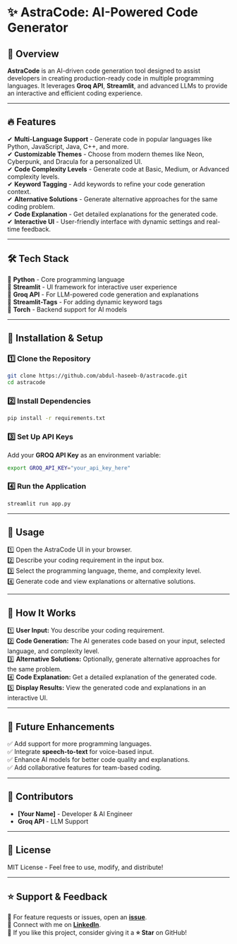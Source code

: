 # ✨ AstraCode: AI-Powered Code Generator

## 🚀 Overview
**AstraCode** is an AI-driven code generation tool designed to assist developers in creating production-ready code in multiple programming languages. It leverages **Groq API**, **Streamlit**, and advanced LLMs to provide an interactive and efficient coding experience.

---

## 🔥 Features
✔ **Multi-Language Support** - Generate code in popular languages like Python, JavaScript, Java, C++, and more.  
✔ **Customizable Themes** - Choose from modern themes like Neon, Cyberpunk, and Dracula for a personalized UI.  
✔ **Code Complexity Levels** - Generate code at Basic, Medium, or Advanced complexity levels.  
✔ **Keyword Tagging** - Add keywords to refine your code generation context.  
✔ **Alternative Solutions** - Generate alternative approaches for the same coding problem.  
✔ **Code Explanation** - Get detailed explanations for the generated code.  
✔ **Interactive UI** - User-friendly interface with dynamic settings and real-time feedback.  

---

## 🛠️ Tech Stack
🔹 **Python** - Core programming language  
🔹 **Streamlit** - UI framework for interactive user experience  
🔹 **Groq API** - For LLM-powered code generation and explanations  
🔹 **Streamlit-Tags** - For adding dynamic keyword tags  
🔹 **Torch** - Backend support for AI models  

---

## 🚀 Installation & Setup
### 1️⃣ Clone the Repository
```bash
git clone https://github.com/abdul-haseeb-0/astracode.git
cd astracode
```

### 2️⃣ Install Dependencies
```bash
pip install -r requirements.txt
```

### 3️⃣ Set Up API Keys
Add your **GROQ API Key** as an environment variable:
```bash
export GROQ_API_KEY="your_api_key_here"
```

### 4️⃣ Run the Application
```bash
streamlit run app.py
```

---

## 📌 Usage
1️⃣ Open the AstraCode UI in your browser.  
2️⃣ Describe your coding requirement in the input box.  
3️⃣ Select the programming language, theme, and complexity level.  
4️⃣ Generate code and view explanations or alternative solutions.  

---

## 🤖 How It Works
1️⃣ **User Input:** You describe your coding requirement.  
2️⃣ **Code Generation:** The AI generates code based on your input, selected language, and complexity level.  
3️⃣ **Alternative Solutions:** Optionally, generate alternative approaches for the same problem.  
4️⃣ **Code Explanation:** Get a detailed explanation of the generated code.  
5️⃣ **Display Results:** View the generated code and explanations in an interactive UI.  

---

## 📝 Future Enhancements
✅ Add support for more programming languages.  
✅ Integrate **speech-to-text** for voice-based input.  
✅ Enhance AI models for better code quality and explanations.  
✅ Add collaborative features for team-based coding.  

---

## 👥 Contributors
- **[Your Name]** - Developer & AI Engineer  
- **Groq API** - LLM Support  

---

## 📜 License
MIT License - Feel free to use, modify, and distribute!  

---

## ⭐ Support & Feedback
🔗 For feature requests or issues, open an **[issue](https://github.com/abdul-haseeb-0/astracode/issues)**.  
💬 Connect with me on **[LinkedIn](https://www.linkedin.com/in/abdul-haseeb-980075323/)**.  
🚀 If you like this project, consider giving it a **⭐ Star** on GitHub!
